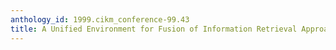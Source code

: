 ```yaml
---
anthology_id: 1999.cikm_conference-99.43
title: A Unified Environment for Fusion of Information Retrieval Approaches
---
```

